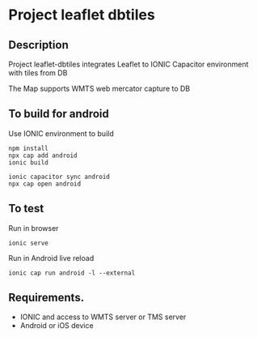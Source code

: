 # Project leaflet dbtiles

## Description
Project leaflet-dbtiles integrates Leaflet to IONIC Capacitor environment with tiles from DB

The Map supports WMTS web mercator capture to DB 


## To build for android
Use IONIC environment to build
```
npm install 
npx cap add android
ionic build

ionic capacitor sync android
npx cap open android
```

## To test

Run in browser

```
ionic serve
``` 
Run in Android live reload

```
ionic cap run android -l --external
```



## Requirements.
* IONIC and access to WMTS server or TMS server
* Android or iOS device